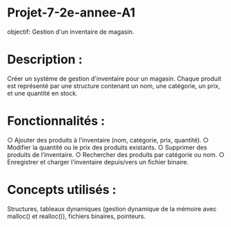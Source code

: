 # Projet-7-2e-annee-A1
objectif: Gestion d'un inventaire de magasin.

# Description :
Créer un système de gestion d'inventaire pour un magasin. Chaque produit est représenté par une structure contenant un nom, une catégorie, un prix, et une quantité en stock.

# Fonctionnalités :

○ Ajouter des produits à l'inventaire (nom, catégorie, prix, quantité).
○ Modifier la quantité ou le prix des produits existants. 
○ Supprimer des produits de l’inventaire.
○ Rechercher des produits par catégorie ou nom. 
○ Enregistrer et charger l'inventaire depuis/vers un fichier binaire.

# Concepts utilisés :

Structures, tableaux dynamiques (gestion dynamique de la mémoire avec malloc() et realloc()), fichiers binaires, pointeurs.
